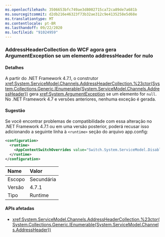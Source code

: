 ```yaml
---
ms.openlocfilehash: 3506653bfc749ae3d8002715ca72ca89de7a681b
ms.sourcegitcommit: d2db216e46323f73b32ae312c9e4135258e5d68e
ms.translationtype: MT
ms.contentlocale: pt-BR
ms.lasthandoff: 09/22/2020
ms.locfileid: "91024959"
---
```

### <a name="wcf-addressheadercollection-now-throws-an-argumentexception-if-an-addressheader-element-is-null"></a>AddressHeaderCollection do WCF agora gera ArgumentException se um elemento addressHeader for nulo

#### <a name="details"></a>Detalhes

A partir do .NET Framework 4.7.1, o construtor <xref:System.ServiceModel.Channels.AddressHeaderCollection.%23ctor(System.Collections.Generic.IEnumerable{System.ServiceModel.Channels.AddressHeader})> gera <xref:System.ArgumentException> se um elemento for `null`. No .NET Framework 4.7 e versões anteriores, nenhuma exceção é gerada.

#### <a name="suggestion"></a>Sugestão

Se você encontrar problemas de compatibilidade com essa alteração no .NET Framework 4.7.1 ou em uma versão posterior, poderá recusar isso adicionando a seguinte linha à `<runtime>` seção do arquivo app.config:

```xml
<configuration>
  <runtime>
    <AppContextSwitchOverrides value="Switch.System.ServiceModel.DisableAddressHeaderCollectionValidation=true" />
  </runtime>
</configuration>
```

| Name    | Valor   |
|:--------|:--------|
| Escopo   | Secundária   |
| Versão | 4.7.1   |
| Tipo    | Runtime |

#### <a name="affected-apis"></a>APIs afetadas

- <xref:System.ServiceModel.Channels.AddressHeaderCollection.%23ctor(System.Collections.Generic.IEnumerable{System.ServiceModel.Channels.AddressHeader})>

<!--

#### Affected APIs

- `M:System.ServiceModel.Channels.AddressHeaderCollection.#ctor(System.Collections.Generic.IEnumerable{System.ServiceModel.Channels.AddressHeader})`

-->
